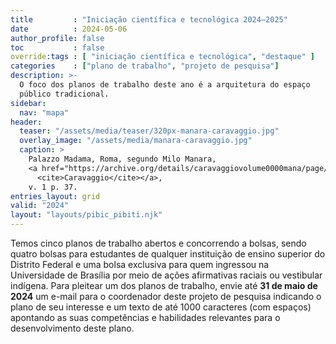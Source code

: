 ```yaml
---
title         : "Iniciação científica e tecnológica 2024–2025"
date          : 2024-05-06
author_profile: false
toc           : false
override:tags : [ "iniciação científica e tecnológica", "destaque" ]
categories    : ["plano de trabalho", "projeto de pesquisa"]
description: >-
  O foco dos planos de trabalho deste ano é a arquitetura do espaço
  público tradicional.
sidebar:
  nav: "mapa"
header:
  teaser: "/assets/media/teaser/320px-manara-caravaggio.jpg"
  overlay_image: "/assets/media/manara-caravaggio.jpg"
  caption: >
    Palazzo Madama, Roma, segundo Milo Manara,
    <a href="https://archive.org/details/caravaggiovolume0000mana/page/37/">
      <cite>Caravaggio</cite></a>,
    v. 1 p. 37.
entries_layout: grid
valid: "2024"
layout: "layouts/pibic_pibiti.njk"
---
```


Temos cinco planos de trabalho abertos e concorrendo a bolsas, sendo
quatro bolsas para estudantes de qualquer instituição de ensino superior
do Distrito Federal e uma bolsa exclusiva para quem ingressou na
Universidade de Brasília por meio de ações afirmativas raciais ou
vestibular indígena. Para pleitear um dos planos de trabalho, envie até
**31 de maio de 2024** um e-mail para o coordenador deste projeto de
pesquisa indicando o plano de seu interesse e um texto de até 1000
caracteres (com espaços) apontando as suas competências e habilidades
relevantes para o desenvolvimento deste plano.

